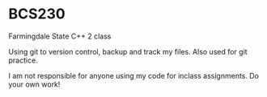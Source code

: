 BCS230
======

Farmingdale State C++ 2 class

Using git to version control, backup and track my files. Also used for git practice. 

I am not responsible for anyone using my code for inclass assignments. Do your own work! 
